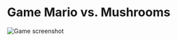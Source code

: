 Game Mario vs. Mushrooms
=====================
![Game screenshot](https://github.com/stopster/mario_vs_mushrooms_js/screenshots/game1.png)